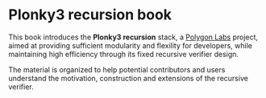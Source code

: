 # Plonky3 recursion book

This book introduces the **Plonky3 recursion** stack, a [Polygon Labs](https://polygon.technology/) project, aimed at providing sufficient modularity and flexility for developers, while maintaining high efficiency through its fixed recursive verifier design.

The material is organized to help potential contributors and users understand the motivation, construction and extensions of the recursive verifier.
